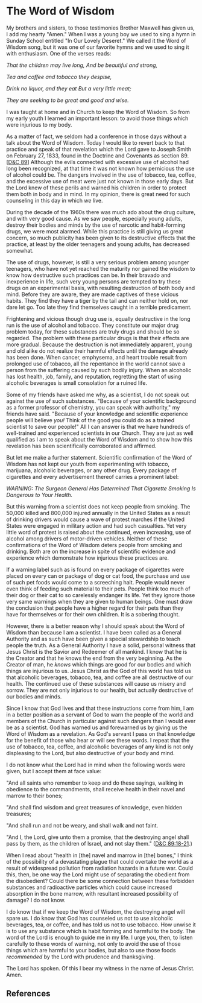 # The Word of Wisdom

My brothers and sisters, to those testimonies Brother Maxwell has given us, I
add my hearty "Amen." When I was a young boy we used to sing a hymn in Sunday
School entitled "In Our Lovely Deseret." We called it the Word of Wisdom song,
but it was one of our favorite hymns and we used to sing it with enthusiasm.
One of the verses reads:

_That the children may live long, And be beautiful and strong,_

_Tea and coffee and tobacco they despise,_

_Drink no liquor, and they eat But a very little meat;_

_They are seeking to be great and good and wise._

I was taught at home and in Church to keep the Word of Wisdom. So from my
early youth I learned an important lesson: to avoid those things which were
injurious to my body.

As a matter of fact, we seldom had a conference in those days without a talk
about the Word of Wisdom. Today I would like to revert back to that practice
and speak of that revelation which the Lord gave to Joseph Smith on February
27, 1833, found in the Doctrine and Covenants as section 89. [[D&amp;C
89](/scriptures/dc-testament/dc/89?lang=eng)] Although the evils connected
with excessive use of alcohol had long been recognized, at that time it was
not known how pernicious the use of alcohol could be. The dangers involved in
the use of tobacco, tea, coffee, and the excessive use of meat were just not
known in those early days. But the Lord knew of these perils and warned his
children in order to protect them both in body and in mind. In my opinion,
there is great need for such counseling in this day in which _we_ live.

During the decade of the 1960s there was much ado about the drug culture, and
with very good cause. As we saw people, especially young adults, destroy their
bodies and minds by the use of narcotic and habit-forming drugs, we were most
alarmed. While this practice is still giving us great concern, so much
publicity has been given to its destructive effects that the practice, at
least by the older teenagers and young adults, has decreased somewhat.

The use of drugs, however, is still a very serious problem among younger
teenagers, who have not yet reached the maturity nor gained the wisdom to know
how destructive such practices can be. In their bravado and inexperience in
life, such very young persons are tempted to try these drugs on an
experimental basis, with resulting destruction of both body and mind. Before
they are aware, they are made captives of these vicious habits. They find they
have a tiger by the tail and can neither hold on, nor dare let go. Too late
they find themselves caught in a terrible predicament.

Frightening and vicious though drug use is, equally destructive in the long
run is the use of alcohol and tobacco. They constitute our major drug problem
today, for these substances are truly drugs and should be so regarded. The
problem with these particular drugs is that their effects are more gradual.
Because the destruction is not immediately apparent, young and old alike do
not realize their harmful effects until the damage already has been done. When
cancer, emphysema, and heart trouble result from prolonged use of tobacco, all
the repentance in the world cannot save a person from the suffering caused by
such bodily injury. When an alcoholic has lost health, job, family, and
reputation, regretting the start of using alcoholic beverages is small
consolation for a ruined life.

Some of my friends have asked me why, as a scientist, I do not speak out
against the use of such substances. "Because of your scientific background as
a former professor of chemistry, you can speak with authority," my friends
have said. "Because of your knowledge and scientific experience people will
believe _you!_ Think of the good you could do as a trained scientist to save
our people!" All I can answer is that we have hundreds of well-trained and
experienced scientists in our Church. They are just as well qualified as I am
to speak about the Word of Wisdom and to show how this revelation has been
scientifically corroborated and affirmed.

But let me make a further statement. Scientific confirmation of the Word of
Wisdom has not kept our youth from experimenting with tobacco, marijuana,
alcoholic beverages, or any other drug. Every package of cigarettes and every
advertisement thereof carries a prominent label:

_WARNING: The Surgeon General Has Determined That Cigarette Smoking Is
Dangerous to Your Health._

But this warning from a scientist does not keep people from smoking. The
50,000 killed and 800,000 injured annually in the United States as a result of
drinking drivers would cause a wave of protest marches if the United States
were engaged in military action and had such casualties. Yet very little word
of protest is raised about the continued, even increasing, use of alcohol
among drivers of motor-driven vehicles. Neither of these confirmations of the
Word of Wisdom deters people from smoking and drinking. Both are on the
increase in spite of scientific evidence and experience which demonstrate how
injurious these practices are.

If a warning label such as is found on every package of cigarettes were placed
on every can or package of dog or cat food, the purchase and use of such pet
foods would come to a screeching halt. People would never even think of
feeding such material to their pets. People think too much of their dog or
their cat to so carelessly endanger its life. Yet they ignore those very same
warnings when they are given to human beings. One must draw the conclusion
that people have a higher regard for their pets than they have for themselves
or for their own children. It is a sobering thought.

However, there is a better reason why I should speak about the Word of Wisdom
than because I am a scientist. I have been called as a General Authority and
as such have been given a special stewardship to teach people the truth. As a
General Authority I have a solid, personal witness that Jesus Christ is the
Savior and Redeemer of all mankind. I know that he is the Creator and that he
knows the end from the very beginning. As the Creator of man, he _knows_ which
things are good for our bodies and which things are injurious to us. Jesus
Christ as the God of this world has told us that alcoholic beverages, tobacco,
tea, and coffee are all destructive of our health. The continued use of these
substances will cause us misery and sorrow. They are not only injurious to our
health, but actually destructive of our bodies and minds.

Since I know that God lives and that these instructions come from him, I am in
a better position as a servant of God to warn the people of the world and
members of the Church in particular against such dangers than I would ever be
as a scientist. God has warned us and forewarned us by giving us the Word of
Wisdom as a revelation. As God's servant I pass on that knowledge for the
benefit of those who hear or will see these words. I repeat that the use of
tobacco, tea, coffee, and alcoholic beverages of any kind is not only
displeasing to the Lord, but also destructive of your body and mind.

I do not know what the Lord had in mind when the following words were given,
but I accept them at face value:

"And all saints who remember to keep and do these sayings, walking in
obedience to the commandments, shall receive health in their navel and marrow
to their bones;

"And shall find wisdom and great treasures of knowledge, even hidden
treasures;

"And shall run and not be weary, and shall walk and not faint.

"And I, the Lord, give unto them a promise, that the destroying angel shall
pass by them, as the children of Israel, and not slay them." ([D&amp;C
89:18-21](/scriptures/dc-testament/dc/89.18-21?lang=eng#17).)

When I read about "health in [the] navel and marrow in [the] bones," I think
of the possibility of a devastating plague that could overtake the world as a
result of widespread pollution from radiation hazards in a future war. Could
this, then, be one way the Lord might use of separating the obedient from the
disobedient? Could there be some connection between these forbidden substances
and radioactive particles which could cause increased absorption in the bone
marrow, with resultant increased possibility of damage? I do not know.

I do know that if we keep the Word of Wisdom, the destroying angel will spare
us. I do know that God has counseled us not to use alcoholic beverages, tea,
or coffee, and has told us not to use tobacco. How unwise it is to use any
substance which is habit forming and harmful to the body. The word of the Lord
is enough to guide me in my life. I urge you, then, to listen carefully to
these words of warning, not only to avoid the use of those things which are
harmful to your bodies, but also to use those foods _recommended_ by the Lord
with prudence and thanksgiving.

The Lord has spoken. Of this I bear my witness in the name of Jesus Christ.
Amen.

## References

